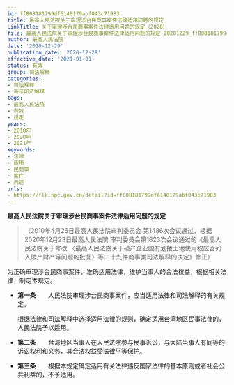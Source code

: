 ```yaml
---
id: ff808181799df6140179abf043c71983
title: 最高人民法院关于审理涉台民商事案件法律适用问题的规定
LinkTitle: 关于审理涉台民商事案件法律适用问题的规定（2020）
file: 最高人民法院关于审理涉台民商事案件法律适用问题的规定_20201229_ff808181799df6140179abf043c71983.docx
author: 最高人民法院
date: '2020-12-29'
publication_date: '2020-12-29'
effective_date: '2021-01-01'
status: 有效
group: 司法解释
categories:
- 司法解释
- 高法司法解释
tags:
- 最高人民法院
- 有效
- 规定
years:
- 2010年
- 2020年
- 2021年
keywords:
- 法律
- 适用
- 民商事
- 案件
- 问题
urls:
- https://flk.npc.gov.cn/detail?id=ff808181799df6140179abf043c71983
---
```


**最高人民法院关于审理涉台民商事案件法律适用问题的规定**

> （2010年4月26日最高人民法院审判委员会
> 第1486次会议通过，根据2020年12月23日最高人民法院
> 审判委员会第1823次会议通过的《最高人民法院关于修改
> 〈最高人民法院关于破产企业国有划拨土地使用权应否列入破产财产等问题的批复〉等二十九件商事类司法解释的决定》修正）

为正确审理涉台民商事案件，准确适用法律，维护当事人的合法权益，根据相关法律，制定本规定。

- **第一条**　　人民法院审理涉台民商事案件，应当适用法律和司法解释的有关规定。

  根据法律和司法解释中选择适用法律的规则，确定适用台湾地区民事法律的，人民法院予以适用。

- **第二条**　　台湾地区当事人在人民法院参与民事诉讼，与大陆当事人有同等的诉讼权利和义务，其合法权益受法律平等保护。

- **第三条**　　根据本规定确定适用有关法律违反国家法律的基本原则或者社会公共利益的，不予适用。

